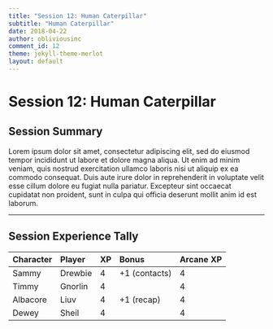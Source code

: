 ```yaml
---
title: "Session 12: Human Caterpillar"
subtitle: "Human Caterpillar"
date: 2018-04-22
author: obliviousinc
comment_id: 12
theme: jekyll-theme-merlot
layout: default
---
```


# Session 12: Human Caterpillar

## Session Summary

Lorem ipsum dolor sit amet, consectetur adipiscing elit, sed do eiusmod tempor incididunt ut labore et dolore magna aliqua. Ut enim ad minim veniam, quis nostrud exercitation ullamco laboris nisi ut aliquip ex ea commodo consequat. Duis aute irure dolor in reprehenderit in voluptate velit esse cillum dolore eu fugiat nulla pariatur. Excepteur sint occaecat cupidatat non proident, sunt in culpa qui officia deserunt mollit anim id est laborum.

* * *

## Session Experience Tally

| Character | Player  | XP  | Bonus         | Arcane XP |
|:--------- |:------- |:--- |:------------- |:--------- |
| Sammy     | Drewbie | 4   | +1 (contacts) | 4         |
| Timmy     | Gnorlin | 4   |               | 4         |
| Albacore  | Liuv    | 4   | +1 (recap)    | 4         |
| Dewey     | Sheil   | 4   |               | 4         |